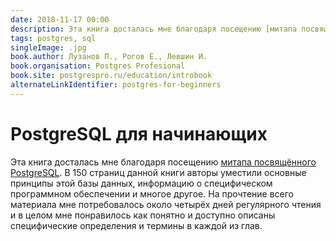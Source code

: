 ```yaml
---
date: 2018-11-17 00:00
description: Эта книга досталась мне благодаря посещению [митапа посвящённого PostgreSQL](https://coolone.ru/events/postgres-meetup/). В 150 страниц данной книги авторы уместили основные принципы этой базы данных, информацию о специфическом программном обеспечении и многое другое.
tags: postgres, sql
singleImage: .jpg
book.author: Лузанов П., Рогов Е., Левшин И.
book.organisation: Postgres Profesional
book.site: postgrespro.ru/education/introbook
alternateLinkIdentifier: postgres-for-beginners
---
```

# PostgreSQL для начинающих

Эта книга досталась мне благодаря посещению [митапа посвящённого PostgreSQL](https://coolone.ru/events/postgres-meetup/). В 150 страниц данной книги авторы уместили основные принципы этой базы данных, информацию о специфическом программном обеспечении и многое другое.
На прочтение всего материала мне потребовалось около четырёх дней регулярного чтения и в целом мне понравилось как понятно и доступно описаны специфические определения и термины в каждой из глав.
